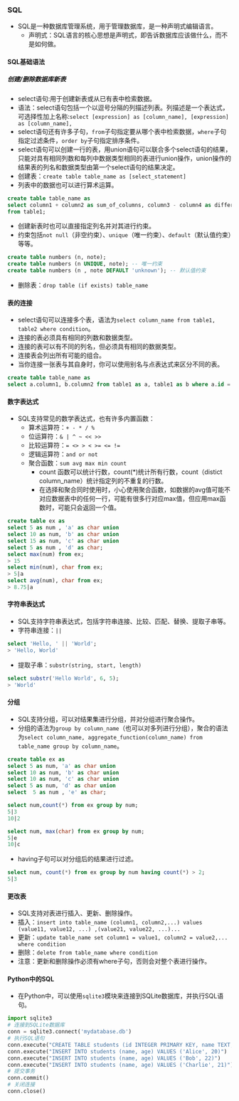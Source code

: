 ### SQL
- SQL是一种数据库管理系统，用于管理数据库，是一种声明式编辑语言。
  - 声明式：SQL语言的核心思想是声明式，即告诉数据库应该做什么，而不是如何做。
#### SQL基础语法
##### 创建/删除数据库新表
- select语句:用于创建新表或从已有表中检索数据。
- 语法：select语句包括一个以逗号分隔的列描述列表。列描述是一个表达式，可选择性加上名称:`select [expression] as [column_name], [expression] as [column_name],  `
- select语句还有许多子句，`from`子句指定要从哪个表中检索数据，`where`子句指定过滤条件，`order by`子句指定排序条件。
- select语句可以创建一行的表，用union语句可以联合多个select语句的结果，只能对具有相同列数和每列中数据类型相同的表进行union操作，union操作的结果表的列名和数据类型由第一个select语句的结果决定。
- 创建表：`create table table_name as [select_statement]`
- 列表中的数据也可以进行算术运算。
```sql
create table table_name as
select column1 + column2 as sum_of_columns, column3 - column4 as difference
from table1;
```
- 创建新表时也可以直接指定列名并对其进行约束。
- 约束包括`not null`（非空约束）、`unique`（唯一约束）、`default`（默认值约束）等等。
```sql
create table numbers (n, note);
create table numbers (n UNIQUE, note); -- 唯一约束
create table numbers (n , note DEFAULT 'unknown'); -- 默认值约束
```
- 删除表：`drop table (if exists) table_name `
#### 表的连接
- select语句可以连接多个表，语法为`select column_name from table1, table2 where condition`。
- 连接的表必须具有相同的列数和数据类型。
- 连接的表可以有不同的列名，但必须具有相同的数据类型。
- 连接表会列出所有可能的组合。
- 当你连接一张表与其自身时，你可以使用别名与点表达式来区分不同的表。
```sql   
create table table_name as
select a.column1, b.column2 from table1 as a, table1 as b where a.id = b.id;
```
#### 数字表达式
- SQL支持常见的数学表达式，也有许多内置函数：
  - 算术运算符：`+ - * / %`
  - 位运算符：`& | ^ ~ << >>`
  - 比较运算符：`= <> > < >= <= !=`
  - 逻辑运算符：`and or not`
  - 聚合函数：`sum avg max min count`
     - count 函数可以统计行数，count(*)统计所有行数，count（distict column_name）统计指定列的不重复的行数。
     - 在选择和聚合同时使用时，小心使用聚合函数，如数据的avg值可能不对应数据表中的任何一行，可能有很多行对应max值，但应用max函数时，可能只会返回一个值。
```sql
create table ex as
select 5 as num , 'a' as char union
select 10 as num, 'b' as char union
select 15 as num, 'c' as char union
select 5 as num , 'd' as char;
select max(num) from ex;
> 15
select min(num), char from ex;
> 5|a
select avg(num), char from ex;
> 8.75|a
```

#### 字符串表达式
- SQL支持字符串表达式，包括字符串连接、比较、匹配、替换、提取子串等。
- 字符串连接：`||`
```sql
select 'Hello, ' || 'World';
> 'Hello, World'
```
- 提取子串：`substr(string, start, length)`
```sql
select substr('Hello World', 6, 5);
> 'World'
```
#### 分组
- SQL支持分组，可以对结果集进行分组，并对分组进行聚合操作。
- 分组的语法为`group by column_name`（也可以对多列进行分组），聚合的语法为`select column_name, aggregate_function(column_name) from table_name group by column_name`。
```sql
create table ex as
select 5 as num, 'a' as char union
select 10 as num, 'b' as char union
select 10 as num, 'c' as char union
select 5 as num, 'd' as char union
select  5 as num , 'e' as char;

select num,count(*) from ex group by num;
5|3
10|2

select num, max(char) from ex group by num;
5|e
10|c
```
- having子句可以对分组后的结果进行过滤。
```sql
select num, count(*) from ex group by num having count(*) > 2;
5|3
```
#### 更改表
- SQL支持对表进行插入、更新、删除操作。
- 插入：`insert into table_name (column1, column2,...) values (value11, value12, ...) ,(value21, value22, ...)...`
- 更新：`update table_name set column1 = value1, column2 = value2,... where condition`
- 删除：`delete from table_name where condition`
- 注意：更新和删除操作必须有where子句，否则会对整个表进行操作。
#### Python中的SQL
- 在Python中，可以使用`sqlite3`模块来连接到SQLite数据库，并执行SQL语句。
```python
import sqlite3
# 连接到SQLite数据库
conn = sqlite3.connect('mydatabase.db')
# 执行SQL语句
conn.execute("CREATE TABLE students (id INTEGER PRIMARY KEY, name TEXT, age INTEGER)")
conn.execute("INSERT INTO students (name, age) VALUES ('Alice', 20)")
conn.execute("INSERT INTO students (name, age) VALUES ('Bob', 22)")
conn.execute("INSERT INTO students (name, age) VALUES ('Charlie', 21)")
# 提交事务
conn.commit()
# 关闭连接
conn.close()
```